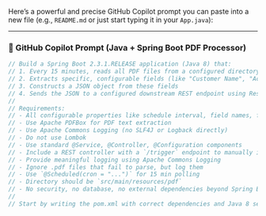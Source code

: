 Here’s a powerful and precise GitHub Copilot prompt you can paste into a new file (e.g., `README.md` or just start typing it in your `App.java`):

---

### 🧠 GitHub Copilot Prompt (Java + Spring Boot PDF Processor)

```java
// Build a Spring Boot 2.3.1.RELEASE application (Java 8) that:
// 1. Every 15 minutes, reads all PDF files from a configured directory
// 2. Extracts specific, configurable fields (like "Customer Name", "Account Number", etc.) from each PDF
// 3. Constructs a JSON object from these fields
// 4. Sends the JSON to a configured downstream REST endpoint using RestTemplate
// 
// Requirements:
// - All configurable properties like schedule interval, field names, file path, and downstream URL should be in application.yaml
// - Use Apache PDFBox for PDF text extraction
// - Use Apache Commons Logging (no SLF4J or Logback directly)
// - Do not use Lombok
// - Use standard @Service, @Controller, @Configuration components
// - Include a REST controller with a `/trigger` endpoint to manually invoke the processing job
// - Provide meaningful logging using Apache Commons Logging
// - Ignore .pdf files that fail to parse, but log them
// - Use `@Scheduled(cron = "...")` for 15 min polling
// - Directory should be `src/main/resources/pdf`
// - No security, no database, no external dependencies beyond Spring Boot Starter, PDFBox, Commons Logging
//
// Start by writing the pom.xml with correct dependencies and Java 8 setup.
```
